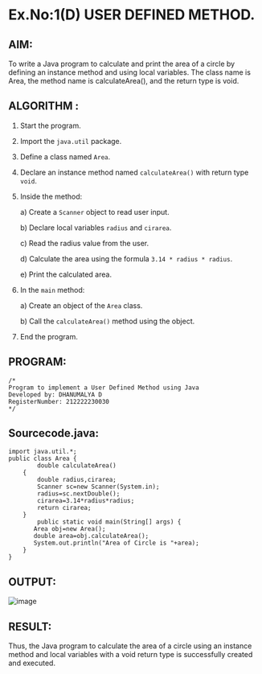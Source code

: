 # Ex.No:1(D) USER DEFINED METHOD.

## AIM:
To write a Java program to calculate and print the area of a circle by defining an instance method and using local variables. The class name is Area, the method name is calculateArea(), and the return type is void.

## ALGORITHM :
1. Start the program.

2. Import the `java.util` package.

3. Define a class named `Area`.

4. Declare an instance method named `calculateArea()` with return type `void`.

5. Inside the method:
   
   a) Create a `Scanner` object to read user input.
   
   b) Declare local variables `radius` and `cirarea`.
   
   c) Read the radius value from the user.
   
   d) Calculate the area using the formula `3.14 * radius * radius`.
   
   e) Print the calculated area.

6. In the `main` method:
   
   a) Create an object of the `Area` class.
   
   b) Call the `calculateArea()` method using the object.

7. End the program.





## PROGRAM:
 ```
/*
Program to implement a User Defined Method using Java
Developed by: DHANUMALYA D
RegisterNumber: 212222230030
*/
```

## Sourcecode.java:
```   
import java.util.*;
public class Area {
        double calculateArea()
    {
        double radius,cirarea;
        Scanner sc=new Scanner(System.in);
        radius=sc.nextDouble();
        cirarea=3.14*radius*radius;
        return cirarea;
    }
        public static void main(String[] args) {
       Area obj=new Area();
       double area=obj.calculateArea();
       System.out.println("Area of Circle is "+area);
    }
}
```
## OUTPUT:
![image](https://github.com/user-attachments/assets/ed252e49-6612-47ca-b513-113432021f3c)

## RESULT:
Thus, the Java program to calculate the area of a circle using an instance method and local variables with a void return type is successfully created and executed.
